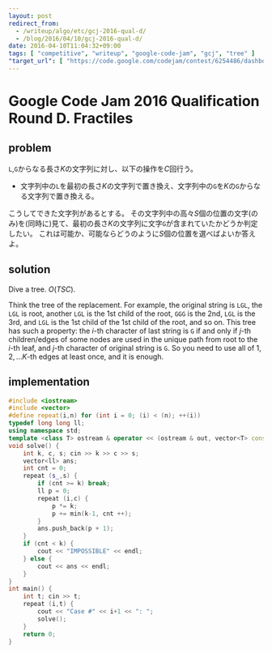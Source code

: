 ```yaml
---
layout: post
redirect_from:
  - /writeup/algo/etc/gcj-2016-qual-d/
  - /blog/2016/04/10/gcj-2016-qual-d/
date: 2016-04-10T11:04:32+09:00
tags: [ "competitive", "writeup", "google-code-jam", "gcj", "tree" ]
"target_url": [ "https://code.google.com/codejam/contest/6254486/dashboard#s=p3" ]
---
```


# Google Code Jam 2016 Qualification Round D. Fractiles

## problem

`L`,`G`からなる長さ$K$の文字列に対し、以下の操作を$C$回行う。

-   文字列中の`L`を最初の長さ$K$の文字列で置き換え、文字列中の`G`を$K$の`G`からなる文字列で置き換える。

こうしてできた文字列があるとする。
その文字列中の高々$S$個の位置の文字(のみ)を(同時に)見て、最初の長さ$K$の文字列に文字`G`が含まれていたかどうか判定したい。
これは可能か、可能ならどうのように$S$個の位置を選べばよいか答えよ。

## solution

Dive a tree. $O(TSC)$.

Think the tree of the replacement.
For example, the original string is `LGL`, the `LGL` is root, another `LGL` is the 1st child of the root, `GGG` is the 2nd, `LGL` is the 3rd, and `LGL` is the 1st child of the 1st child of the root, and so on.
This tree has such a property:
the $i$-th character of last string is `G` if and only if $j$-th children/edges of some nodes are used in the unique path from root to the $i$-th leaf, and $j$-th character of original string is `G`.
So you need to use all of $1, 2, \dots K$-th edges at least once, and it is enough.

## implementation

``` c++
#include <iostream>
#include <vector>
#define repeat(i,n) for (int i = 0; (i) < (n); ++(i))
typedef long long ll;
using namespace std;
template <class T> ostream & operator << (ostream & out, vector<T> const & a) { bool i = false; for (T const & it : a) { if (i) out << ' '; else i = true; out << it; } return out; }
void solve() {
    int k, c, s; cin >> k >> c >> s;
    vector<ll> ans;
    int cnt = 0;
    repeat (s_,s) {
        if (cnt >= k) break;
        ll p = 0;
        repeat (i,c) {
            p *= k;
            p += min(k-1, cnt ++);
        }
        ans.push_back(p + 1);
    }
    if (cnt < k) {
        cout << "IMPOSSIBLE" << endl;
    } else {
        cout << ans << endl;
    }
}
int main() {
    int t; cin >> t;
    repeat (i,t) {
        cout << "Case #" << i+1 << ": ";
        solve();
    }
    return 0;
}
```
